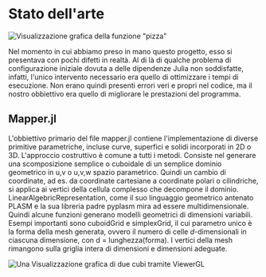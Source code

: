 # Stato dell'arte

![Visualizzazione grafica della funzione
\"pizza\"](images/mapperJL1.png)

Nel momento in cui abbiamo preso in mano questo progetto, esso si
presentava con pochi difetti in realtà. Al di là di qualche problema di
configurazione iniziale dovuta a delle dipendenze Julia non soddisfatte,
infatti, l'unico intervento necessario era quello di ottimizzare i tempi
di esecuzione. Non erano quindi presenti errori veri e propri nel
codice, ma il nostro obbiettivo era quello di migliorare le prestazioni
del programma.

## Mapper.jl

L'obbiettivo primario del file mapper.jl contiene l'implementazione di
diverse primitive parametriche, incluse curve, superfici e solidi
incorporati in 2D o 3D. L'approccio costruttivo è comune a tutti i
metodi. Consiste nel generare una scomposizione semplice o cuboidale di
un semplice dominio geometrico in u,v o u,v,w spazio parametrico. Quindi
un cambio di coordinate, ad es. da coordinate cartesiane a coordinate
polari o cilindriche, si applica ai vertici della cellula complesso che
decompone il dominio.\
LinearAlgebricRepresentation, come il suo linguaggio geometrico antenato
PLASM e la sua libreria padre pyplasm mira ad essere multidimensionale.
Quindi alcune funzioni generano modelli geometrici di dimensioni
variabili. Esempi importanti sono cuboidGrid e simplexGrid, il cui
parametro unico è la forma della mesh generata, ovvero il numero di
celle $d$-dimensionali in ciascuna dimensione, con d = lunghezza(forma).
I vertici della mesh rimangono sulla griglia intera di dimensioni e
dimensioni adeguate.

![Una Visualizzazione grafica di due cubi tramite
ViewerGL](images/mapperJL2.png)